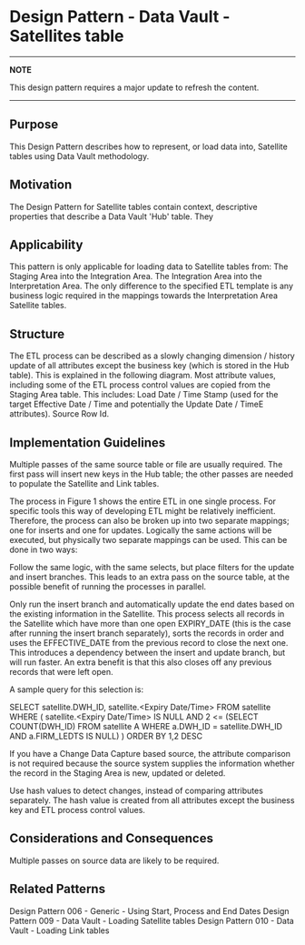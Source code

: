 # Design Pattern - Data Vault - Satellites table

---
**NOTE**

This design pattern requires a major update to refresh the content.

---

## Purpose

This Design Pattern describes how to represent, or load data into, Satellite tables using Data Vault methodology.

## Motivation

The Design Pattern for Satellite tables contain context, descriptive properties that describe a Data Vault 'Hub' table. They 

## Applicability

This pattern is only applicable for loading data to Satellite tables from:
The Staging Area into the Integration Area.
The Integration Area into the Interpretation Area.
The only difference to the specified ETL template is any business logic required in the mappings towards the Interpretation Area Satellite tables.

## Structure

The ETL process can be described as a slowly changing dimension / history update of all attributes except the business key (which is stored in the Hub table). This is explained in the following diagram. Most attribute values, including some of the ETL process control values are copied from the Staging Area table. This includes:
Load Date / Time Stamp (used for the target Effective Date / Time and potentially the Update Date / TimeE attributes).
Source Row Id.

## Implementation Guidelines

Multiple passes of the same source table or file are usually required. The first pass will insert new keys in the Hub table; the other passes are needed to populate the Satellite and Link tables.

The process in Figure 1 shows the entire ETL in one single process. For specific tools this way of developing ETL might be relatively inefficient. Therefore, the process can also be broken up into two separate mappings; one for inserts and one for updates. Logically the same actions will be executed, but physically two separate mappings can be used. This can be done in two ways:

Follow the same logic, with the same selects, but place filters for the update and insert branches. This leads to an extra pass on the source table, at the possible benefit of running the processes in parallel.

Only run the insert branch and automatically update the end dates based on the existing information in the Satellite. This process selects all records in the Satellite which have more than one open EXPIRY_DATE (this is the case after running the insert branch separately), sorts the records in order and uses the EFFECTIVE_DATE from the previous record to close the next one. This introduces a dependency between the insert and update branch, but will run faster. An extra benefit is that this also closes off any previous records that were left open.

A sample query for this selection is:

SELECT satellite.DWH_ID, satellite.<Expiry Date/Time>
FROM  satellite
WHERE  (            satellite.<Expiry Date/Time> IS NULL AND
                            2 <= (SELECT COUNT(DWH_ID)
                                     FROM satellite A WHERE a.DWH_ID = satellite.DWH_ID
                                  AND a.FIRM_LEDTS IS NULL) 
                 )
ORDER BY 1,2 DESC

If you have a Change Data Capture based source, the attribute comparison is not required because the source system supplies the information whether the record in the Staging Area is new, updated or deleted.

Use hash values to detect changes, instead of comparing attributes separately. The hash value is created from all attributes except the business key and ETL process control values.

## Considerations and Consequences

Multiple passes on source data are likely to be required.

## Related Patterns

Design Pattern 006 - Generic - Using Start, Process and End Dates
Design Pattern 009 - Data Vault - Loading Satellite tables
Design Pattern 010 - Data Vault - Loading Link tables
